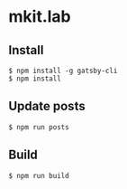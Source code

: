 # mkit.lab

## Install
```
$ npm install -g gatsby-cli
$ npm install
```

## Update posts
```
$ npm run posts
```

## Build
```
$ npm run build
```
